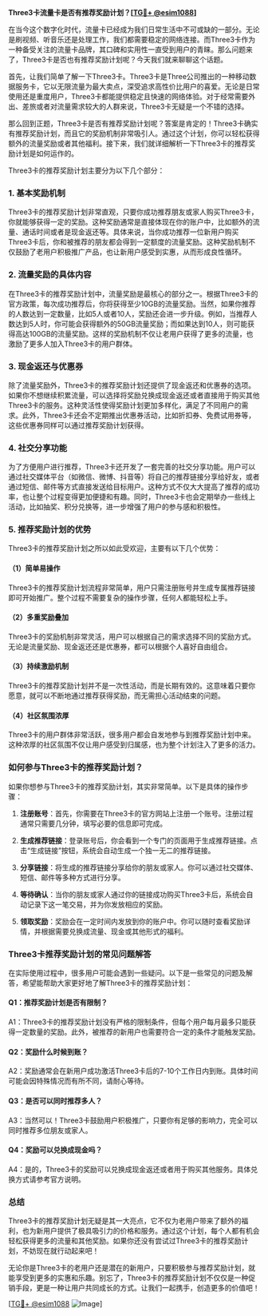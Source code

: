 **Three3卡流量卡是否有推荐奖励计划？[[TG💪+ @esim1088](https://t.me/s/esim1088)]**

在当今这个数字化时代，流量卡已经成为我们日常生活中不可或缺的一部分。无论是刷视频、听音乐还是处理工作，我们都需要稳定的网络连接。而Three3卡作为一种备受关注的流量卡品牌，其口碑和实用性一直受到用户的青睐。那么问题来了，Three3卡是否也有推荐奖励计划呢？今天我们就来聊聊这个话题。

首先，让我们简单了解一下Three3卡。Three3卡是Three公司推出的一种移动数据服务卡，它以无限流量为最大卖点，深受追求高性价比用户的喜爱。无论是日常使用还是重度用户，Three3卡都能提供稳定且快速的网络体验。对于经常需要外出、差旅或者对流量需求较大的人群来说，Three3卡无疑是一个不错的选择。

那么回到正题，Three3卡是否有推荐奖励计划呢？答案是肯定的！Three3卡确实有推荐奖励计划，而且它的奖励机制非常吸引人。通过这个计划，你可以轻松获得额外的流量奖励或者其他福利。接下来，我们就详细解析一下Three3卡的推荐奖励计划是如何运作的。

Three3卡的推荐奖励计划主要分为以下几个部分：

### **1. 基本奖励机制**
Three3卡的推荐奖励计划非常直观，只要你成功推荐朋友或家人购买Three3卡，你就能够获得一定的奖励。这种奖励通常是直接体现在你的账户中，比如额外的流量、通话时间或者是现金返还等。具体来说，当你成功推荐一位新用户购买Three3卡后，你和被推荐的朋友都会得到一定额度的流量奖励。这种奖励机制不仅鼓励了老用户积极推广产品，也让新用户感受到实惠，从而形成良性循环。

### **2. 流量奖励的具体内容**
在Three3卡的推荐奖励计划中，流量奖励是最核心的部分之一。根据Three3卡的官方政策，每次成功推荐后，你将获得至少10GB的流量奖励。当然，如果你推荐的人数达到一定数量，比如5人或者10人，奖励还会进一步升级。例如，当推荐人数达到5人时，你可能会获得额外的50GB流量奖励；而如果达到10人，则可能获得高达100GB的流量奖励。这样的奖励机制不仅让老用户获得了更多的流量，也激励了更多人加入Three3卡的用户群体。

### **3. 现金返还与优惠券**
除了流量奖励外，Three3卡的推荐奖励计划还提供了现金返还和优惠券的选项。如果你不想继续积累流量，可以选择将奖励兑换成现金返还或者直接用于购买其他Three3卡的服务。这种灵活性使得奖励计划更加多样化，满足了不同用户的需求。此外，Three3卡还会不定期推出优惠券活动，比如折扣券、免费试用券等，这些优惠券同样可以通过推荐奖励计划获得。

### **4. 社交分享功能**
为了方便用户进行推荐，Three3卡还开发了一套完善的社交分享功能。用户可以通过社交媒体平台（如微信、微博、抖音等）将自己的推荐链接分享给好友，或者通过短信、邮件等方式直接发送给目标用户。这种方式不仅大大提高了推荐的成功率，也让整个过程变得更加便捷和有趣。同时，Three3卡也会定期举办一些线上活动，比如抽奖、积分兑换等，进一步增强了用户的参与感和积极性。

### **5. 推荐奖励计划的优势**
Three3卡的推荐奖励计划之所以如此受欢迎，主要有以下几个优势：

#### **（1）简单易操作**
Three3卡的推荐奖励计划流程非常简单，用户只需注册账号并生成专属推荐链接即可开始推广。整个过程不需要复杂的操作步骤，任何人都能轻松上手。

#### **（2）多重奖励叠加**
Three3卡的奖励机制非常灵活，用户可以根据自己的需求选择不同的奖励方式。无论是流量奖励、现金返还还是优惠券，都可以根据个人喜好自由组合。

#### **（3）持续激励机制**
Three3卡的推荐奖励计划并不是一次性活动，而是长期有效的。这意味着只要你愿意，就可以不断地通过推荐获得奖励，而无需担心活动结束的问题。

#### **（4）社区氛围浓厚**
Three3卡的用户群体非常活跃，很多用户都会自发地参与到推荐奖励计划中来。这种浓厚的社区氛围不仅让用户感受到归属感，也为整个计划注入了更多的活力。

### **如何参与Three3卡的推荐奖励计划？**
如果你想参与Three3卡的推荐奖励计划，其实非常简单。以下是具体的操作步骤：

1. **注册账号**：首先，你需要在Three3卡的官方网站上注册一个账号。注册过程通常只需要几分钟，填写必要的信息即可完成。
   
2. **生成推荐链接**：登录账号后，你会看到一个专门的页面用于生成推荐链接。点击“生成链接”按钮，系统会自动生成一个独一无二的推荐链接。

3. **分享链接**：将生成的推荐链接分享给你的朋友或家人。你可以通过社交媒体、短信、邮件等多种方式进行分享。

4. **等待确认**：当你的朋友或家人通过你的链接成功购买Three3卡后，系统会自动记录下这一笔交易，并为你发放相应的奖励。

5. **领取奖励**：奖励会在一定时间内发放到你的账户中。你可以随时查看奖励详情，并根据需要兑换成流量、现金或其他形式的福利。

### **Three3卡推荐奖励计划的常见问题解答**
在实际使用过程中，很多用户可能会遇到一些疑问。以下是一些常见的问题及解答，希望能帮助大家更好地了解Three3卡的推荐奖励计划：

#### **Q1：推荐奖励计划是否有限制？**
A1：Three3卡的推荐奖励计划没有严格的限制条件，但每个用户每月最多只能获得一定数量的奖励。此外，被推荐的新用户也需要符合一定的条件才能触发奖励。

#### **Q2：奖励什么时候到账？**
A2：奖励通常会在新用户成功激活Three3卡后的7-10个工作日内到账。具体时间可能会因特殊情况而有所不同，请耐心等待。

#### **Q3：是否可以同时推荐多人？**
A3：当然可以！Three3卡鼓励用户积极推广，只要你有足够的影响力，完全可以同时推荐多位朋友或家人。

#### **Q4：奖励可以兑换成现金吗？**
A4：是的，Three3卡的奖励可以兑换成现金返还或者用于购买其他服务。具体兑换方式请参考官方说明。

### **总结**
Three3卡的推荐奖励计划无疑是其一大亮点，它不仅为老用户带来了额外的福利，也为新用户提供了极具吸引力的价格和服务。通过这个计划，每个人都有机会轻松获得更多的流量和其他奖励。如果你还没有尝试过Three3卡的推荐奖励计划，不妨现在就行动起来吧！

无论你是Three3卡的老用户还是潜在的新用户，只要积极参与推荐奖励计划，就能享受到更多的实惠和乐趣。别忘了，Three3卡的推荐奖励计划不仅仅是一种促销手段，更是一种让用户共同成长的方式。让我们一起携手，创造更多的价值吧！

[[TG💪+ @esim1088](https://t.me/s/esim1088) ![Image](https://i.postimg.cc/4NQfJmqS/Snipaste-2025-05-13-00-14-12.png)]